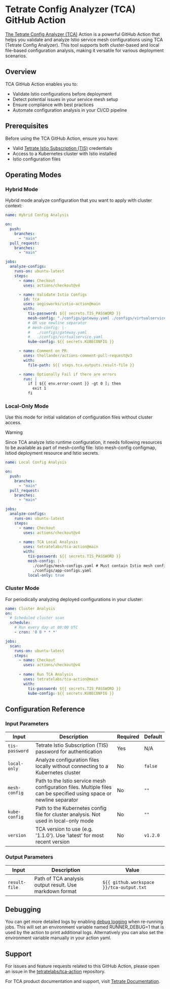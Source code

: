 # Tetrate Config Analyzer (TCA) GitHub Action

[The Tetrate Config Analyzer (TCA)](https://docs.tetrate.io/istio-subscription/tools/tca/) Action is a powerful GitHub Action that helps you validate and analyze Istio service mesh configurations using TCA (Tetrate Config Analyzer). This tool supports both cluster-based and local file-based configuration analysis, making it versatile for various deployment scenarios.

## Overview
TCA GitHub Action enables you to:

- Validate Istio configurations before deployment
- Detect potential issues in your service mesh setup
- Ensure compliance with best practices
- Automate configuration analysis in your CI/CD pipeline

## Prerequisites

Before using the TCA GitHub Action, ensure you have:
- Valid [Tetrate Istio Subscription (TIS)](https://docs.tetrate.io/istio-subscription/introduction/) credentials
- Access to a Kubernetes cluster with Istio installed
- Istio configuration files

## Operating Modes

### Hybrid Mode

Hybrid mode analyze configuration that you want to apply with cluster context:

```yaml
name: Hybrid Config Analysis

on:
  push:
    branches:
      - "main"
  pull_request:
    branches:
      - "main"

jobs:
  analyze-configs:
    runs-on: ubuntu-latest
    steps:
      - name: Checkout
        uses: actions/checkout@v4

      - name: Validate Istio Configs
        id: tca
        uses: aegisworks/istio-action@main
        with:
          tis-password: ${{ secrets.TIS_PASSWORD }}
          mesh-config: "./configs/gateway.yaml ./configs/virtualservice.yaml"  # Multiple files with space separator
          # OR use newline separator
          # mesh-config: |-
          #   ./configs/gateway.yaml
          #   ./configs/virtualservice.yaml
          kube-config: ${{ secrets.KUBECONFIG }}

      - name: Comment on PR
        uses: thollander/actions-comment-pull-request@v3
        with:
          file-path: ${{ steps.tca.outputs.result-file }}

      - name: Optionally Fail if there are errors
        run: |
          if [ ${{ env.error-count }} -gt 0 ]; then
            exit 1
          fi
```

### Local-Only Mode

Use this mode for initial validation of configuration files without cluster access. 

> [!WARNING]  
> Since TCA analyze Istio runtime configuration, it needs following resources to be available as part of 
> mesh-config file: Istio mesh-config configmap, Istiod deployment resource and Istio secrets.

```yaml
name: Local Config Analysis

on:
  push:
    branches:
      - "main"
  pull_request:
    branches:
      - "main"

jobs:
  analyze-configs:
    runs-on: ubuntu-latest
    steps:
      - name: Checkout
        uses: actions/checkout@v4
      
      - name: TCA Local Analysis
        uses: tetratelabs/tca-action@main
        with:
          tis-password: ${{ secrets.TIS_PASSWORD }}
          mesh-config: |-
            ./configs/mesh-configs.yaml # Must contain Istio mesh configmap, Istiod deployment and secrets
            ./configs/app-configs.yaml
          local-only: true
```

### Cluster Mode

For periodically analyzing deployed configurations in your cluster:

```yaml
name: Cluster Analysis
on:
  # Scheduled cluster scan
  schedule:
    # Run every day at 00:00 UTC
    - cron: '0 0 * * *'

jobs:
  scan:
    runs-on: ubuntu-latest
    steps:
      - name: Checkout
        uses: actions/checkout@v4
      
      - name: Run TCA Analysis
        uses: tetratelabs/tca-action@main
        with:
          tis-password: ${{ secrets.TIS_PASSWORD }}
          kube-config: ${{ secrets.KUBECONFIG }}
```

## Configuration Reference

### Input Parameters

| Input | Description | Required | Default |
|-------|-------------|----------|---------|
| `tis-password` | Tetrate Istio Subscription (TIS) password for authentication | Yes | N/A |
| `local-only` | Analyze configuration files locally without connecting to a Kubernetes cluster | No | `false` |
| `mesh-config` | Path to the Istio service mesh configuration files. Multiple files can be specified using space or newline separator | No | `""` |
| `kube-config` | Path to the Kubernetes config file for cluster analysis. Not used in local-only mode | No | `""` |
| `version` | TCA version to use (e.g. '1.1.0'). Use 'latest' for most recent version | No | `v1.2.0` |

### Output Parameters

| Input | Description | Value |
|-------|-------------|-------|
| `result-file` | Path of TCA analysis output result. Use markdown format | `${{ github.workspace }}/tca-output.txt` |

## Debugging

You can get more detailed logs by enabling [debug logging](https://docs.github.com/en/actions/monitoring-and-troubleshooting-workflows/troubleshooting-workflows/enabling-debug-logging) when re-running jobs. This will set an environment variable named RUNNER_DEBUG=1 that is used by the action to print additional logs. Alternatively you can also set the environment variable manually in your action yaml.

## Support

For issues and feature requests related to this GitHub Action, please open an issue in the [tetratelabs/tca-action](https://github.com/tetratelabs/tca-action) repository.

For TCA product documentation and support, visit [Tetrate Documentation](https://docs.tetrate.io).
